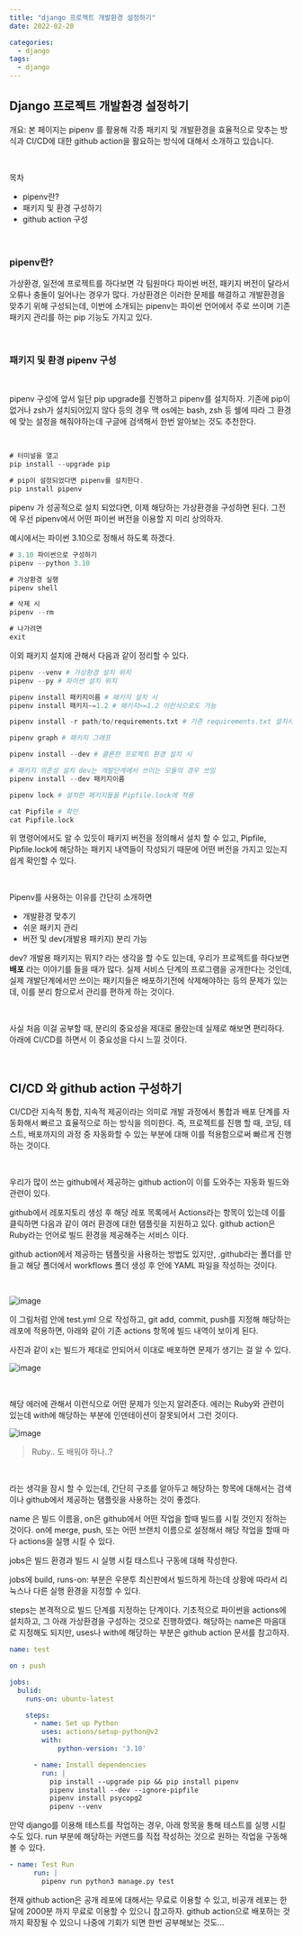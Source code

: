 ```yaml
---
title: "django 프로젝트 개발환경 설정하기"
date: 2022-02-20

categories:
  - django
tags:
  - django
---
```


## Django 프로젝트 개발환경 설정하기



개요: 본 페이지는 pipenv 를 활용해 각종 패키지 및 개발환경을 효율적으로 맞추는 방식과 CI/CD에 대한 github action을 활요하는 방식에 대해서 소개하고 있습니다.

<br>

목차

- pipenv란?
- 패키지 및 환경 구성하기
- github action 구성

<br>

### pipenv란?

가상환경, 일전에 프로젝트를 하다보면 각 팀원마다 파이썬 버전, 패키지 버전이 달라서 오류나 충돌이 일어나는 경우가 많다. 가상환경은 이러한 문제를 해결하고 개발환경을 맞추기 위해 구성되는데, 이번에 소개되는 pipenv는 파이썬 언어에서 주로 쓰이며 기존 패키지 관리를 하는 pip 기능도 가지고 있다.

<br>

### 패키지 및 환경 pipenv 구성

<br>

pipenv 구성에 앞서 일단 pip upgrade를 진행하고 pipenv를 설치하자. 기존에 pip이 없거나 zsh가 설치되어있지 않다 등의 경우 맥 os에는 bash, zsh 등 쉘에 따라 그 환경에 맞는 설정을 해줘야하는데 구글에 검색해서 한번 알아보는 것도 추천한다.

<br>

```jsx
# 터미널을 열고
pip install --upgrade pip

# pip이 설정되었다면 pipenv를 설치한다.
pip install pipenv

```

pipenv 가 성공적으로 설치 되었다면, 이제 해당하는 가상환경을 구성하면 된다. 그전에 우선 pipenv에서 어떤 파이썬 버전을 이용할 지 미리 상의하자.

예시에서는 파이썬 3.10으로 정해서 하도록 하겠다.

```jsx
# 3.10 파이썬으로 구성하기
pipenv --python 3.10

# 가상환경 실행
pipenv shell

# 삭제 시
pipenv --rm

# 나가려면
exit
```

이외 패키지 설치에 관해서 다음과 같이 정리할 수 있다.

```python
pipenv --venv # 가상환경 설치 위치
pipenv --py # 파이썬 설치 위치

pipenv install 패키지이름 # 패키지 설치 시 
pipenv install 패키지~=1.2 # 패키지>=1.2 이런식으로도 가능

pipenv install -r path/to/requirements.txt # 기존 requirements.txt 설치시

pipenv graph # 패키지 그래프
```

```python
pipenv install --dev # 클론한 프로젝트 환경 설치 시

# 패키지 의존성 설치 dev는 개발단계에서 쓰이는 모듈의 경우 쓰임
pipenv install --dev 패키지이름 

pipenv lock # 설치한 패키지들을 Pipfile.lock에 적용

cat Pipfile # 확인
cat Pipfile.lock
```

위 명령어에서도 알 수 있듯이 패키지 버전을 정의해서 설치 할 수 있고, Pipfile, Pipfile.lock에 해당하는 패키지 내역들이 작성되기 때문에 어떤 버전을 가지고 있는지 쉽게 확인할 수 있다.

<br>

Pipenv를 사용하는 이유를 간단히 소개하면

- 개발환경 맞추기
- 쉬운 패키지 관리
- 버전 및 dev(개발용 패키지) 분리 가능

dev? 개발용 패키지는 뭐지? 라는 생각을 할 수도 있는데, 우리가 프로젝트를 하다보면 **배포** 라는 이야기를 들을 때가 많다. 실제 서비스 단계의 프로그램을 공개한다는 것인데, 실제 개발단계에서만 쓰이는 패키지들은 배포하기전에 삭제해야하는 등의 문제가 있는데, 이를 분리 함으로서 관리를 편하게 하는 것이다.

<br>

사실 처음 이걸 공부할 때, 분리의 중요성을 제대로 몰랐는데 실제로 해보면 편리하다. 아래에 CI/CD를 하면서 이 중요성을 다시 느낄 것이다.

<br>

## CI/CD 와 github action 구성하기

CI/CD란 지속적 통합, 지속적 제공이라는 의미로 개발 과정에서 통합과 배포 단계를 자동화해서 빠르고 효율적으로 하는 방식을 의미한다. 즉, 프로젝트를 진행 할 때, 코딩, 테스트, 배포까지의 과정 중 자동화할 수 있는 부분에 대해 이를 적용함으로써 빠르게 진행하는 것이다.

<br>

우리가 많이 쓰는 github에서 제공하는 github action이 이를 도와주는 자동화 빌드와 관련이 있다. 

github에서 레포지토리 생성 후 해당 레포 목록에서 Actions라는 항목이 있는데 이를 클릭하면 다음과 같이 여러 환경에 대한 탬플릿을 지원하고 있다. github action은 Ruby라는 언어로 빌드 환경을 제공해주는 서비스 이다.



github action에서 제공하는 템플릿을 사용하는 방법도 있지만, .github라는 폴더를 만들고 해당 폴더에서 workflows 폴더 생성 후 안에 YAML 파일을 작성하는 것이다.

<br>


![image](https://user-images.githubusercontent.com/47859845/158055470-363dda30-98dd-4041-a89b-860fbe3ac5d2.png)

이 그림처럼 안에 test.yml 으로 작성하고, git add, commit, push를 지정해 해당하는 레포에 적용하면, 아래와 같이 기존 actions 항목에 빌드 내역이 보이게 된다.



사진과 같이 x는 빌드가 제대로 안되어서 이대로 배포하면 문제가 생기는 걸 알 수 있다.


![image](https://user-images.githubusercontent.com/47859845/158055541-85d0aee1-140e-4299-95eb-40ebdf978187.png)

<br>

해당 에러에 관해서 이런식으로 어떤 문제가 잇는지 알려준다. 에러는 Ruby와 관련이 있는데 with에 해당하는 부분에 인덴테이션이 잘못되어서 그런 것이다.


![image](https://user-images.githubusercontent.com/47859845/158055462-8c280fcb-8a0d-40a5-94fa-77200c9da55e.png)

> Ruby.. 도 배워야 하나..?
> 

<br>

라는 생각을 잠시 할 수 있는데, 간단히 구조를 알아두고 해당하는 항목에 대해서는 검색이나 github에서 제공하는 탬플릿을 사용하는 것이 좋겠다.

name 은 빌드 이름을, on은 github에서 어떤 작업을 할때 빌드를 시킬 것인지 정하는 것이다. on에 merge, push, 또는 어떤 브랜치 이름으로 설정해서 해당 작업을 할때 마다 actions을 실행 시킬 수 있다.

jobs은 빌드 환경과 빌드 시 실행 시킬 태스트나 구동에 대해 작성한다.

jobs에 build, runs-on: 부분은 우분투 최신판에서 빌드하게 하는데 상황에 따라서 리눅스나 다른 실행 환경을 지정할 수 있다.

steps는 본격적으로 빌드 단계를 지정하는 단계이다. 기초적으로 파이썬을 actions에 설치하고, 그 아래 가상환경을 구성하는 것으로 진행하였다. 해당하는 name은 마음대로 지정해도 되지만, uses나 with에 해당하는 부분은 github action 문서를 참고하자.

```yaml
name: test

on : push

jobs:
  bulid:
    runs-on: ubuntu-latest

    steps:
      - name: Set up Python
        uses: actions/setup-python@v2
        with:
            python-version: '3.10'

      - name: Install dependencies
        run: |
          pip install --upgrade pip && pip install pipenv
          pipenv install --dev --ignore-pipfile
          pipenv install psycopg2
          pipenv --venv
```

만약 django를 이용해 테스트를 작업하는 경우, 아래 항목을 통해 테스트를 실행 시킬 수도 있다. run 부분에 해당하는 커맨드를 직접 작성하는 것으로 원하는 작업을 구동해 볼 수 있다.

```yaml
- name: Test Run
      run: |
        pipenv run python3 manage.py test 
```

현재 github action은 공개 레포에 대해서는 무료로 이용할 수 있고, 비공개 레포는 한달에 2000분 까지 무료로 이용할 수 있으니 참고하자. github action으로 배포하는 것 까지 확장될 수 있으니 나중에 기회가 되면 한번 공부해보는 것도...



